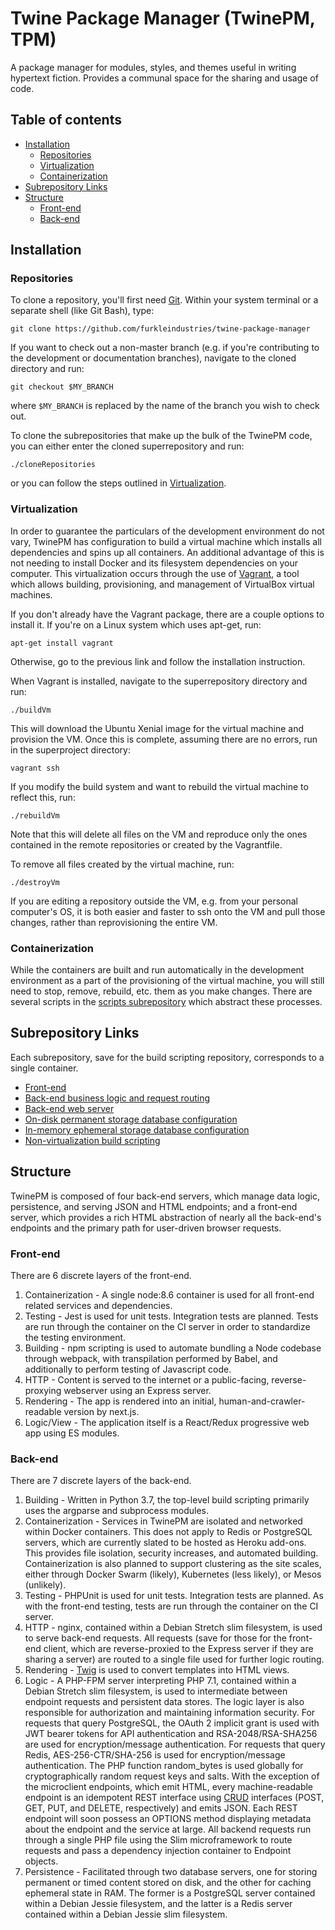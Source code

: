 # Twine Package Manager (TwinePM, TPM)

A package manager for modules, styles, and themes useful in writing hypertext fiction. Provides a communal space for the sharing and usage of code.

## Table of contents

* [Installation](#installation)
    * [Repositories](#repositories)
    * [Virtualization](#virtualization)
    * [Containerization](#containerization)
* [Subrepository Links](#subrepository-links)
* [Structure](#structure)
    * [Front-end](#front-end)
    * [Back-end](#back-end)

<a name="installation" id="installation"></a>
## Installation

<a name="repositories" id="repositories"></a>
### Repositories
To clone a repository, you'll first need [Git](https://git-scm.com). Within your system terminal or a separate shell (like Git Bash), type:

`git clone https://github.com/furkleindustries/twine-package-manager`

If you want to check out a non-master branch (e.g. if you're contributing to the development or documentation branches), navigate to the cloned directory and run:

`git checkout $MY_BRANCH`

where `$MY_BRANCH` is replaced by the name of the branch you wish to check out.

To clone the subrepositories that make up the bulk of the TwinePM code, you can either enter the cloned superrepository and run:

`./cloneRepositories`

or you can follow the steps outlined in [Virtualization](#virtualization).

<a name="virtualization" id="virtualization"></a>
### Virtualization
In order to guarantee the particulars of the development environment do not vary, TwinePM has configuration to build a virtual machine which installs all dependencies and spins up all containers. An additional advantage of this is not needing to install Docker and its filesystem dependencies on your computer. This virtualization occurs through the use of [Vagrant](https://www.vagrantup.com), a tool which allows building, provisioning, and management of VirtualBox virtual machines.

If you don't already have the Vagrant package, there are a couple options to install it. If you're on a Linux system which uses apt-get, run:

`apt-get install vagrant`

Otherwise, go to the previous link and follow the installation instruction.

When Vagrant is installed, navigate to the superrepository directory and run:

`./buildVm`

This will download the Ubuntu Xenial image for the virtual machine and provision the VM. Once this is complete, assuming there are no errors, run in the superproject directory:

`vagrant ssh`

If you modify the build system and want to rebuild the virtual machine to reflect this, run:

`./rebuildVm`

Note that this will delete all files on the VM and reproduce only the ones contained in the remote repositories or created by the Vagrantfile.

To remove all files created by the virtual machine, run:

`./destroyVm`

If you are editing a repository outside the VM, e.g. from your personal computer's OS, it is both easier and faster to ssh onto the VM and pull those changes, rather than reprovisioning the entire VM.

<a name="containerization" id="containerization"></a>
### Containerization

While the containers are built and run automatically in the development environment as a part of the provisioning of the virtual machine, you will still need to stop, remove, rebuild, etc. them as you make changes. There are several scripts in the [scripts subrepository](https://github.com/furkleindustries/twine-package-manager-scripts) which abstract these processes.

<a name="subrepository-links" id="subrepository-links"></a>
## Subrepository Links

Each subrepository, save for the build scripting repository, corresponds to a single container.

* [Front-end](https://github.com/furkleindustries/twine-package-manager-client)
* [Back-end business logic and request routing](https://github.com/furkleindustries/twine-package-manager-logic)
* [Back-end web server](https://github.com/furkleindustries/twine-package-manager-web)
* [On-disk permanent storage database configuration](https://github.com/furkleindustries/twine-package-manager-diskdb)
* [In-memory ephemeral storage database configuration](https://github.com/furkleindustries/twine-package-manager-memorydb)
* [Non-virtualization build scripting](https://github.com/furkleindustries/twine-package-manager-scripts)

<a name="structure" id="structure"></a>
## Structure

TwinePM is composed of four back-end servers, which manage data logic, persistence, and serving JSON and HTML endpoints; and a front-end server, which provides a rich HTML abstraction of nearly all the back-end's endpoints and the primary path for user-driven browser requests.

<a name="front-end" id="front-end"></a>
### Front-end
There are 6 discrete layers of the front-end.

1. Containerization - A single node:8.6 container is used for all front-end related services and dependencies.
2. Testing - Jest is used for unit tests. Integration tests are planned. Tests are run through the container on the CI server in order to standardize the testing environment.
3. Building - npm scripting is used to automate bundling a Node codebase through webpack, with transpilation performed by Babel, and additionally to perform testing of Javascript code.
4. HTTP - Content is served to the internet or a public-facing, reverse-proxying webserver using an Express server.
5. Rendering - The app is rendered into an initial, human-and-crawler-readable version by next.js.
6. Logic/View - The application itself is a React/Redux progressive web app using ES modules.

<a name="back-end" id="back-end"></a>
### Back-end
There are 7 discrete layers of the back-end.

1. Building - Written in Python 3.7, the top-level build scripting primarily uses the argparse and subprocess modules.
2. Containerization - Services in TwinePM are isolated and networked within Docker containers. This does not apply to Redis or PostgreSQL servers, which are currently slated to be hosted as Heroku add-ons. This provides file isolation, security increases, and automated building. Containerization is also planned to support clustering as the site scales, either through Docker Swarm (likely), Kubernetes (less likely), or Mesos (unlikely).
3. Testing - PHPUnit is used for unit tests. Integration tests are planned. As with the front-end testing, tests are run through the container on the CI server.
4. HTTP - nginx, contained within a Debian Stretch slim filesystem, is used to serve back-end requests. All requests (save for those for the front-end client, which are reverse-proxied to the Express server if they are sharing a server) are routed to a single file used for further logic routing.
5. Rendering - [Twig](https://twig.symfony.com/) is used to convert templates into HTML views.
6. Logic - A PHP-FPM server interpreting PHP 7.1, contained within a Debian Stretch slim filesystem, is used to intermediate between endpoint requests and persistent data stores. The logic layer is also responsible for authorization and maintaining information security. For requests that query PostgreSQL, the OAuth 2 implicit grant is used with JWT bearer tokens for API authentication and RSA-2048/RSA-SHA256 are used for encryption/message authentication. For requests that query Redis, AES-256-CTR/SHA-256 is used for encryption/message authentication. The PHP function random_bytes is used globally for cryptographically random request keys and salts. With the exception of the microclient endpoints, which emit HTML, every machine-readable endpoint is an idempotent REST interface using [CRUD](https://en.wikipedia.org/wiki/Create,_read,_update_and_delete) interfaces (POST, GET, PUT, and DELETE, respectively) and emits JSON. Each REST endpoint will soon possess an OPTIONS method displaying metadata about the endpoint and the service at large. All backend requests run through a single PHP file using the Slim microframework to route requests and pass a dependency injection container to Endpoint objects.
7. Persistence - Facilitated through two database servers, one for storing permanent or timed content stored on disk, and the other for caching ephemeral state in RAM. The former is a PostgreSQL server contained within a Debian Jessie filesystem, and the latter is a Redis server contained within a Debian Jessie slim filesystem.
